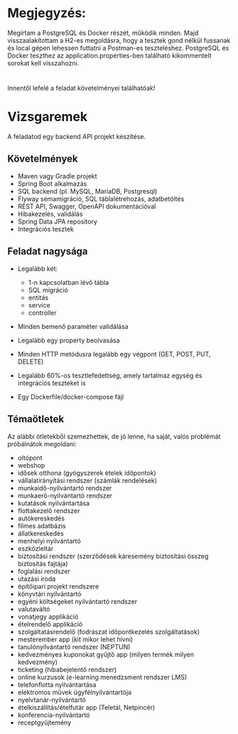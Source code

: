 # Megjegyzés: 
Megírtam a PostgreSQL és Docker részét, működik minden.
Majd visszaalakítottam a H2-es megoldásra, hogy a tesztek gond nélkül fussanak és local gépen lehessen futtatni a Postman-es teszteléshez.
PostgreSQL és Docker teszthez az application.properties-ben található kikommentelt sorokat kell visszahozni.
#
#
#
#



Innentől lefelé a feladat követelményei találhatóak!

# Vizsgaremek

A feladatod egy backend API projekt készítése.


## Követelmények
- Maven vagy Gradle projekt
- Spring Boot alkalmazás
- SQL backend (pl. MySQL, MariaDB, Postgresql)
- Flyway sémamigráció, SQL táblalétrehozás, adatbetöltés
- REST API, Swagger, OpenAPI dokumentációval
- Hibakezelés, validálás
- Spring Data JPA repository
- Integrációs tesztek

## Feladat nagysága

- Legalább két:
    - 1-n kapcsolatban lévő tábla
    - SQL migráció
    - entitás
    - service
    - controller

- Minden bemenő paraméter validálása
- Legalább egy property beolvasása
- Minden HTTP metódusra legalább egy végpont (GET, POST, PUT, DELETE)
- Legalább 60%-os tesztlefedettség, amely tartalmaz egység és integrációs teszteket is
- Egy Dockerfile/docker-compose fájl


## Témaötletek

Az alábbi ötletekből szemezhettek, de jó lenne, ha saját, valós problémát próbálnátok megoldani:

- oltópont
- webshop
- idősek otthona (gyógyszerek ételek időpontok)
- vállalatirányítási rendszer (számlák rendelések)
- munkaidő-nyilvántartó rendszer
- munkaerő-nyilvántartó rendszer
- kutatások nyilvántartása
- flottakezelő rendszer
- autókereskedés
- filmes adatbázis
- állatkereskedés
- menhelyi nyilvántartó
- eszközleltár
- biztosítási rendszer (szerződések káresemény biztosítási összeg biztosítás fajtája)
- foglalási rendszer
- utazási iroda
- építőipari projekt rendszere
- könyvtári nyilvántartó
- egyéni költségeket nyilvántartó rendszer
- valutaváltó
- vonatjegy applikáció
- ételrendelő applikáció
- szolgáltatásrendelő (fodrászat időpontkezelés szolgáltatások)
- mesterember app (kit mikor lehet hívni)
- tanulónyilvántartó rendszer (NEPTUN)
- kedvezményes kuponokat gyűjtő app (milyen termék milyen kedvezmény)
- ticketing (hibabejelentő rendszer)
- online kurzusok (e-learning menedzsment rendszer LMS)
- telefonflotta nyilvántartása
- elektromos művek ügyfélnyilvántartója
- nyelvtanár-nyilvántartó
- ételkiszállítás/ételfutár app (Teletál, Netpincér)
- konferencia-nyilvántartó
- receptgyűjtemény